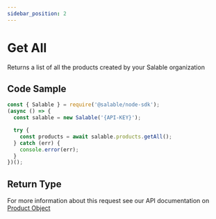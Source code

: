 ```yaml
---
sidebar_position: 2
---
```


# Get All

Returns a list of all the products created by your Salable organization

## Code Sample

```typescript
const { Salable } = require('@salable/node-sdk');
(async () => {
  const salable = new Salable('{API-KEY}');

  try {
    const products = await salable.products.getAll();
  } catch (err) {
    console.error(err);
  }
})();
```

## Return Type

For more information about this request see our API documentation on [Product Object](https://docs.salable.app/api#tag/Products/operation/getProductByUuid)
